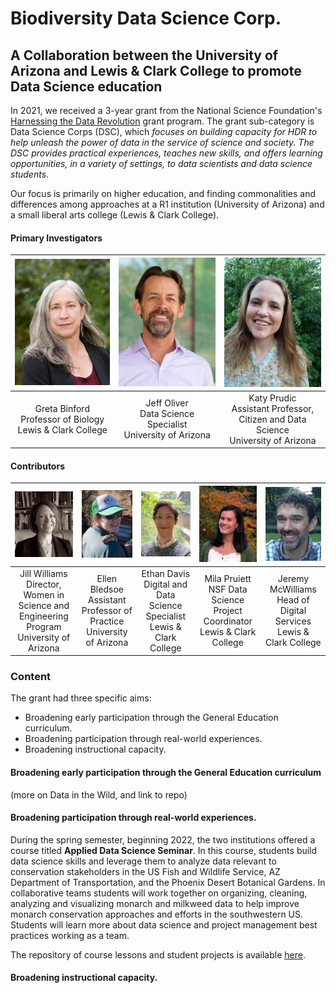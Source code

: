 # Biodiversity Data Science Corp.
## A Collaboration between the University of Arizona and Lewis & Clark College to promote Data Science education

In 2021, we received a 3-year grant from the National Science Foundation's [Harnessing the Data Revolution](https://www.nsf.gov/cise/harnessingdata/) grant program. The grant sub-category is Data Science Corps (DSC), which *focuses on building capacity for HDR to help unleash the power of data in the service of science and society. The DSC provides practical experiences, teaches new skills, and offers learning opportunities, in a variety of settings, to data scientists and data science students*.

Our focus is primarily on higher education, and finding commonalities and differences among approaches at a R1 institution (University of Arizona) and a small liberal arts college (Lewis & Clark College).

#### Primary Investigators
| ![Greta Binford](https://github.com/BiodiversityDataScienceCorp/.github/blob/main/profile/images/greta_binford.jpg)  | ![Jeff Oliver](https://github.com/BiodiversityDataScienceCorp/.github/blob/main/profile/images/jeff_oliver.jpg) | ![Katy Prudic](https://github.com/BiodiversityDataScienceCorp/.github/blob/main/profile/images/Prudic_Katy.jpg) |
|:---:|:---:|:---:|
| Greta Binford<br>Professor of Biology<br>Lewis & Clark College | Jeff Oliver<br>Data Science Specialist<br>University of Arizona | Katy Prudic<br>Assistant Professor, Citizen and Data Science<br>University of Arizona |

#### Contributors
| ![Jill Williams](https://github.com/BiodiversityDataScienceCorp/.github/blob/main/profile/images/jill_williams.jpg)  | ![Ellen Bledsoe](https://github.com/BiodiversityDataScienceCorp/.github/blob/main/profile/images/ellen_bledsoe.jpg) | ![Ethan Davis](https://github.com/BiodiversityDataScienceCorp/.github/blob/main/profile/images/ethan_davis.jpg) | ![Mila Pruiett](https://github.com/BiodiversityDataScienceCorp/.github/blob/main/profile/images/mila_pruiett.jpeg) | ![Jeremy McWilliams](https://github.com/BiodiversityDataScienceCorp/.github/blob/main/profile/images/jeremy_mcwilliams.jpg) |
|:---:|:---:|:---:|:---:|:---:|
| Jill Williams<br>Director, Women in Science and Engineering Program<br>University of Arizona | Ellen Bledsoe<br>Assistant Professor of Practice<br>University of Arizona | Ethan Davis<br>Digital and Data Science Specialist<br>Lewis & Clark College | Mila Pruiett<br>NSF Data Science Project Coordinator<br>Lewis & Clark College | Jeremy McWilliams<br>Head of Digital Services<br>Lewis & Clark College |







### Content

The grant had three specific aims:

* Broadening early participation through the General Education curriculum.
* Broadening participation through real-world experiences.
* Broadening instructional capacity.

#### Broadening early participation through the General Education curriculum

(more on Data in the Wild, and link to repo)



#### Broadening participation through real-world experiences.

During the spring semester, beginning 2022, the two institutions offered a course titled **Applied Data Science Seminar**. In this course, students build data science skills and leverage them to analyze data relevant to conservation stakeholders in the US Fish and Wildlife Service, AZ Department of Transportation, and the Phoenix Desert Botanical Gardens. In collaborative teams students will work together on organizing, cleaning, analyzing and visualizing monarch and milkweed data to help improve monarch conservation approaches and efforts in the southwestern US. Students will learn more about data science and project management best practices working as a team.

The repository of course lessons and student projects is available <a href="https://github.com/BiodiversityDataScienceCorp/Applied-Data-Science-Seminar" target="_blank">here</a>.


#### Broadening instructional capacity.
